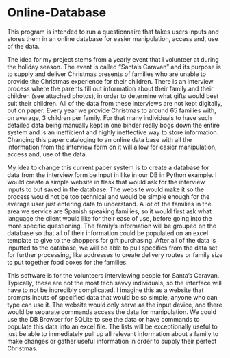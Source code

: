 # Online-Database
This program is intended to run a questionnaire that takes users inputs and stores them in an online database for easier manipulation, access and, use of the data.

  
  The idea for my project stems from a yearly event that I volunteer at during the holiday season. The event is called “Santa’s Caravan” and its purpose is to supply and deliver Christmas presents of families who are unable to provide the Christmas experience for their children. There is an interview process where the parents fill out information about their family and their children (see attached photos), in order to determine what gifts would best suit their children. All of the data from these interviews are not kept digitally, but on paper. Every year we provide Christmas to around 65 families with, on average, 3 children per family. For that many individuals to have such detailed data being manually kept in one binder really bogs down the entire system and is an inefficient and highly ineffective way to store information. Changing this paper cataloging to an online data base with all the information from the interview form on it will allow for easier manipulation, access and, use of the data.
  
  My idea to change this current paper system is to create a database for data from the interview form be input in like in our DB in Python example. I would create a simple website in flask that would ask for the interview inputs to but saved in the database. The website would make it so the process would not be too technical and would be simple enough for the average user just entering data to understand. A lot of the families in the area we service are Spanish speaking families, so it would first ask what language the client would like for their ease of use, before going into the more specific questioning. The family’s information will be grouped on the database so that all of their information could be populated on an excel template to give to the shoppers for gift purchasing. After all of the data is inputted to the database, we will be able to pull specifics from the data set for further processing, like addresses to create delivery routes or family size to put together food boxes for the families. 
  
  This software is for the volunteers interviewing people for Santa’s Caravan. Typically, these are not the most tech savvy individuals, so the interface will have to not be incredibly complicated. I imagine this as a website that prompts inputs of specified data that would be so simple, anyone who can type can use it. The website would only serve as the input device, and there would be separate commands access the data for manipulation. We could use the DB Browser for SQLite to see the data or have commands to populate this data into an excel file. The lists will be exceptionally useful to just be able to immediately pull up all relevant information about a family to make changes or gather useful information in order to supply their perfect Christmas. 
